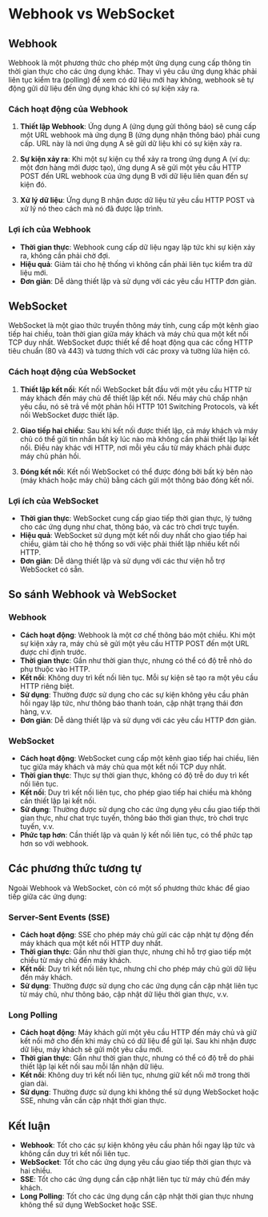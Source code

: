 # Webhook vs WebSocket

## Webhook

Webhook là một phương thức cho phép một ứng dụng cung cấp thông tin thời gian thực cho các ứng dụng khác.
Thay vì yêu cầu ứng dụng khác phải liên tục kiểm tra (polling) để xem có dữ liệu mới hay không, webhook sẽ tự động gửi dữ liệu đến ứng dụng khác khi có sự kiện xảy ra.

### Cách hoạt động của Webhook

1. **Thiết lập Webhook**: Ứng dụng A (ứng dụng gửi thông báo) sẽ cung cấp một URL webhook mà ứng dụng B (ứng dụng nhận thông báo) phải cung cấp. URL này là nơi ứng dụng A sẽ gửi dữ liệu khi có sự kiện xảy ra.
   
2. **Sự kiện xảy ra**: Khi một sự kiện cụ thể xảy ra trong ứng dụng A (ví dụ: một đơn hàng mới được tạo), ứng dụng A sẽ gửi một yêu cầu HTTP POST đến URL webhook của ứng dụng B với dữ liệu liên quan đến sự kiện đó.

3. **Xử lý dữ liệu**: Ứng dụng B nhận được dữ liệu từ yêu cầu HTTP POST và xử lý nó theo cách mà nó đã được lập trình.

### Lợi ích của Webhook

- **Thời gian thực**: Webhook cung cấp dữ liệu ngay lập tức khi sự kiện xảy ra, không cần phải chờ đợi.
- **Hiệu quả**: Giảm tải cho hệ thống vì không cần phải liên tục kiểm tra dữ liệu mới.
- **Đơn giản**: Dễ dàng thiết lập và sử dụng với các yêu cầu HTTP đơn giản.

## WebSocket

WebSocket là một giao thức truyền thông máy tính, cung cấp một kênh giao tiếp hai chiều, toàn thời gian giữa máy khách và máy chủ qua một kết nối TCP duy nhất. 
WebSocket được thiết kế để hoạt động qua các cổng HTTP tiêu chuẩn (80 và 443) và tương thích với các proxy và tường lửa hiện có.

### Cách hoạt động của WebSocket

1. **Thiết lập kết nối**: Kết nối WebSocket bắt đầu với một yêu cầu HTTP từ máy khách đến máy chủ để thiết lập kết nối. Nếu máy chủ chấp nhận yêu cầu, nó sẽ trả về một phản hồi HTTP 101 Switching Protocols, và kết nối WebSocket được thiết lập.

2. **Giao tiếp hai chiều**: Sau khi kết nối được thiết lập, cả máy khách và máy chủ có thể gửi tin nhắn bất kỳ lúc nào mà không cần phải thiết lập lại kết nối. Điều này khác với HTTP, nơi mỗi yêu cầu từ máy khách phải được máy chủ phản hồi.

3. **Đóng kết nối**: Kết nối WebSocket có thể được đóng bởi bất kỳ bên nào (máy khách hoặc máy chủ) bằng cách gửi một thông báo đóng kết nối.

### Lợi ích của WebSocket

- **Thời gian thực**: WebSocket cung cấp giao tiếp thời gian thực, lý tưởng cho các ứng dụng như chat, thông báo, và các trò chơi trực tuyến.
- **Hiệu quả**: WebSocket sử dụng một kết nối duy nhất cho giao tiếp hai chiều, giảm tải cho hệ thống so với việc phải thiết lập nhiều kết nối HTTP.
- **Đơn giản**: Dễ dàng thiết lập và sử dụng với các thư viện hỗ trợ WebSocket có sẵn.

## So sánh Webhook và WebSocket

### Webhook
- **Cách hoạt động**: Webhook là một cơ chế thông báo một chiều. Khi một sự kiện xảy ra, máy chủ sẽ gửi một yêu cầu HTTP POST đến một URL được chỉ định trước.
- **Thời gian thực**: Gần như thời gian thực, nhưng có thể có độ trễ nhỏ do phụ thuộc vào HTTP.
- **Kết nối**: Không duy trì kết nối liên tục. Mỗi sự kiện sẽ tạo ra một yêu cầu HTTP riêng biệt.
- **Sử dụng**: Thường được sử dụng cho các sự kiện không yêu cầu phản hồi ngay lập tức, như thông báo thanh toán, cập nhật trạng thái đơn hàng, v.v.
- **Đơn giản**: Dễ dàng thiết lập và sử dụng với các yêu cầu HTTP đơn giản.

### WebSocket
- **Cách hoạt động**: WebSocket cung cấp một kênh giao tiếp hai chiều, liên tục giữa máy khách và máy chủ qua một kết nối TCP duy nhất.
- **Thời gian thực**: Thực sự thời gian thực, không có độ trễ do duy trì kết nối liên tục.
- **Kết nối**: Duy trì kết nối liên tục, cho phép giao tiếp hai chiều mà không cần thiết lập lại kết nối.
- **Sử dụng**: Thường được sử dụng cho các ứng dụng yêu cầu giao tiếp thời gian thực, như chat trực tuyến, thông báo thời gian thực, trò chơi trực tuyến, v.v.
- **Phức tạp hơn**: Cần thiết lập và quản lý kết nối liên tục, có thể phức tạp hơn so với webhook.

## Các phương thức tương tự

Ngoài Webhook và WebSocket, còn có một số phương thức khác để giao tiếp giữa các ứng dụng:

### Server-Sent Events (SSE)
- **Cách hoạt động**: SSE cho phép máy chủ gửi các cập nhật tự động đến máy khách qua một kết nối HTTP duy nhất.
- **Thời gian thực**: Gần như thời gian thực, nhưng chỉ hỗ trợ giao tiếp một chiều từ máy chủ đến máy khách.
- **Kết nối**: Duy trì kết nối liên tục, nhưng chỉ cho phép máy chủ gửi dữ liệu đến máy khách.
- **Sử dụng**: Thường được sử dụng cho các ứng dụng cần cập nhật liên tục từ máy chủ, như thông báo, cập nhật dữ liệu thời gian thực, v.v.

### Long Polling
- **Cách hoạt động**: Máy khách gửi một yêu cầu HTTP đến máy chủ và giữ kết nối mở cho đến khi máy chủ có dữ liệu để gửi lại. Sau khi nhận được dữ liệu, máy khách sẽ gửi một yêu cầu mới.
- **Thời gian thực**: Gần như thời gian thực, nhưng có thể có độ trễ do phải thiết lập lại kết nối sau mỗi lần nhận dữ liệu.
- **Kết nối**: Không duy trì kết nối liên tục, nhưng giữ kết nối mở trong thời gian dài.
- **Sử dụng**: Thường được sử dụng khi không thể sử dụng WebSocket hoặc SSE, nhưng vẫn cần cập nhật thời gian thực.

## Kết luận

- **Webhook**: Tốt cho các sự kiện không yêu cầu phản hồi ngay lập tức và không cần duy trì kết nối liên tục.
- **WebSocket**: Tốt cho các ứng dụng yêu cầu giao tiếp thời gian thực và hai chiều.
- **SSE**: Tốt cho các ứng dụng cần cập nhật liên tục từ máy chủ đến máy khách.
- **Long Polling**: Tốt cho các ứng dụng cần cập nhật thời gian thực nhưng không thể sử dụng WebSocket hoặc SSE.
